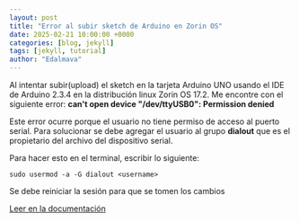 ```yaml
---
layout: post
title: "Error al subir sketch de Arduino en Zorin OS"
date: 2025-02-21 10:00:00 +0000
categories: [blog, jekyll]
tags: [jekyll, tutorial]
author: "Edalmava"
---
```


Al intentar subir(upload) el sketch en la tarjeta Arduino UNO usando el IDE de Arduino 2.3.4 en
la distribución linux Zorin OS 17.2.  Me encontre con el siguiente error: **can't open device "/dev/ttyUSB0": Permission denied**

Este error ocurre porque el usuario no tiene permiso de acceso al puerto serial. Para solucionar se debe agregar el usuario al grupo **dialout** que es el propietario del archivo del dispositivo serial.  

Para hacer esto en el terminal, escribir lo siguiente:
~~~
sudo usermod -a -G dialout <username>
~~~

Se debe reiniciar la sesión para que se tomen los cambios

[Leer en la documentación](https://docs.arduino.cc/software/ide-v2/tutorials/getting-started/ide-v2-uploading-a-sketch/#please-read-only-linux-users)
